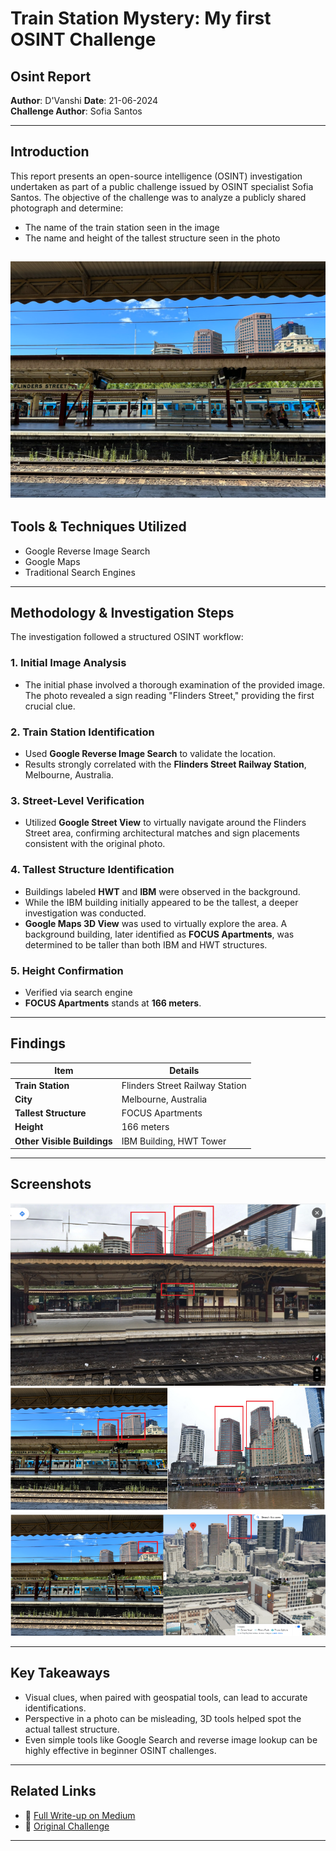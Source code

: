 # Train Station Mystery: My first OSINT Challenge  
## Osint Report
**Author**: D'Vanshi
**Date**: 21-06-2024  
**Challenge Author**: Sofia Santos  

---

## Introduction

This report presents an open-source intelligence (OSINT) investigation undertaken as part of a public challenge issued by OSINT specialist Sofia Santos. The objective of the challenge was to analyze a publicly shared photograph and determine:

- The name of the train station seen in the image  
- The name and height of the tallest structure seen in the photo  

![Case photo](case.png)
---

## Tools & Techniques Utilized

- Google Reverse Image Search  
- Google Maps   
- Traditional Search Engines  

---

## Methodology & Investigation Steps

The investigation followed a structured OSINT workflow:

### 1. Initial Image Analysis
- The initial phase involved a thorough examination of the provided image. The photo revealed a sign reading "Flinders Street," providing the first crucial clue.

### 2. Train Station Identification
- Used **Google Reverse Image Search** to validate the location.
- Results strongly correlated with the **Flinders Street Railway Station**, Melbourne, Australia.
 
### 3. Street-Level Verification
- Utilized **Google Street View** to virtually navigate around the Flinders Street area, confirming architectural matches and sign placements consistent with the original photo.
  
### 4. Tallest Structure Identification
- Buildings labeled **HWT** and **IBM** were observed in the background.
- While the IBM building initially appeared to be the tallest, a deeper investigation was conducted.
- **Google Maps 3D View** was used to virtually explore the area. A background building, later identified as **FOCUS Apartments**, was determined to be taller than both IBM and HWT structures.

### 5. Height Confirmation
- Verified via search engine
- **FOCUS Apartments** stands at **166 meters**.

---

## Findings

| Item                    | Details                          |
|-------------------------|----------------------------------|
| **Train Station**       | Flinders Street Railway Station  |
| **City**                | Melbourne, Australia             |
| **Tallest Structure**   | FOCUS Apartments                 |
| **Height**              | 166 meters                       |
| **Other Visible Buildings** | IBM Building, HWT Tower      |

---

## Screenshots

![Street View Image of Flinders Street Railway Station](street-view-image-of-flinders-station.png)
![HWT and IBM buiding](hwt-ibm-building.png)
![Focus appartment Buiding which is taller than HWT and IBM](focus-appartment-taller.png)


---

## Key Takeaways

- Visual clues, when paired with geospatial tools, can lead to accurate identifications.
- Perspective in a photo can be misleading, 3D tools helped spot the actual tallest structure.
- Even simple tools like Google Search and reverse image lookup can be highly effective in beginner OSINT challenges.

---

## Related Links

- 📖 [Full Write-up on Medium](https://medium.com/@livinghuman/train-station-mystery-my-first-osint-challenge-cd4fdc6cdd5d)  
- 🧩 [Original Challenge](https://gralhix.com/list-of-osint-exercises/osint-exercise-002/)

---
